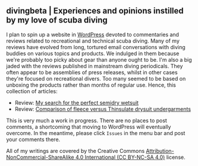 ## divingbeta | Experiences and opinions instilled by my love of scuba diving

I plan to spin up a website in [WordPress](https://wordpress.org/) devoted to commentaries and reviews related to recreational and technical scuba diving. Many of my reviews have evolved from long, tortured email conversations with diving buddies on various topics and products. We indulged in them because we're probably too picky about gear than anyone ought to be. I'm also a big jaded with the reviews published in mainstream diving periodicals. They often appear to be assemblies of press releases, whilst in other cases they're focused on recreational divers. Too many seemed to be based on unboxing the products rather than months of regular use. Hence, this collection of articles:

+ Review: [My search for the perfect semidry wetsuit](semidrys-indepth.md)
+ Review: [Comparison of fleece versus Thinsulate drysuit undergarments]()

This is very much a work in progress. There are no places to post comments, a shortcoming that moving to WordPress will eventually overcome. In the meantime, please click `Issues` in the menu bar and post your comments there.

All of my writings are covered by the Creative Commons [Attribution-NonCommercial-ShareAlike 4.0 International (CC BY-NC-SA 4.0)](https://creativecommons.org/licenses/by-nc-sa/4.0/) license. 
